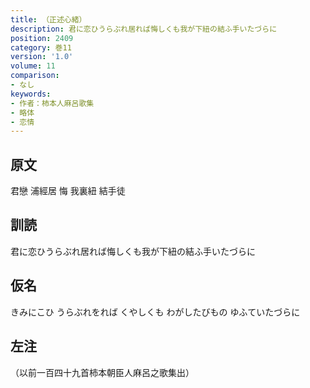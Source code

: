 ```yaml
---
title: （正述心緒）
description: 君に恋ひうらぶれ居れば悔しくも我が下紐の結ふ手いたづらに
position: 2409
category: 巻11
version: '1.0'
volume: 11
comparison:
- なし
keywords:
- 作者：柿本人麻呂歌集
- 略体
- 恋情
---
```


## 原文

君戀 浦經居 悔 我裏紐 結手徒

## 訓読

君に恋ひうらぶれ居れば悔しくも我が下紐の結ふ手いたづらに

## 仮名

きみにこひ うらぶれをれば くやしくも わがしたびもの ゆふていたづらに

## 左注

（以前一百四十九首柿本朝臣人麻呂之歌集出）
